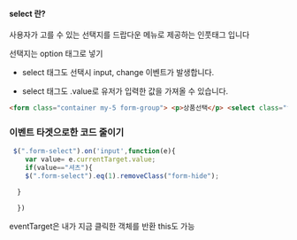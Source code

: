 
#### select 란?

사용자가 고를 수 있는 선택지를 드랍다운 메뉴로 제공하는 인풋태그 입니다

선택지는 option 태그로 넣기

- select 태그도 선택시 input, change 이벤트가 발생합니다.

- select 태그도 .value로 유저가 입력한 값을 가져올 수 있습니다.

``` HTML
<form class="container my-5 form-group"> <p>상품선택</p> <select class="form-select mt-2"> <option>모자</option> <option>셔츠</option> </select> </form>
```


### 이벤트 타겟으로한 코드 줄이기

``` javascript
 $(".form-select").on('input',function(e){
    var value= e.currentTarget.value;
    if(value=="셔츠"){
    $(".form-select").eq(1).removeClass("form-hide");

  }

  })
```

eventTarget은 내가 지금 클릭한 객체를 반환
this도 가능
